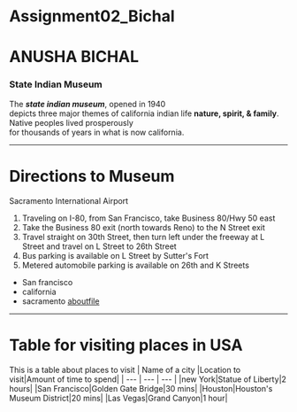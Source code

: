 # Assignment02_Bichal
# ANUSHA BICHAL
### State Indian Museum
The ***state indian museum***, opened in 1940 <br>depicts three major themes  of california indian life **nature, spirit, & family**. Native peoples lived prosperously <br>for thousands of years in what is now california.
_ _ _
# Directions to Museum
Sacramento International Airport
1. Traveling on I-80, from San Francisco, take Business 80/Hwy 50 east
2. Take the Business 80 exit (north towards Reno) to the N Street exit
3. Travel straight on 30th Street, then turn left under the freeway at L Street and travel on L Street to 26th Street
4. Bus parking is available on L Street by Sutter's Fort
5. Metered automobile parking is available on 26th and K Streets
- San francisco
- california
- sacramento
[aboutfile](AboutMe.md)
_ _ _
# Table for visiting places in USA 
This is a table about places to visit
| Name of a city |Location to visit|Amount of time to spend|
| --- | --- | --- |
|new York|Statue of Liberty|2 hours|
|San Francisco|Golden Gate Bridge|30 mins|
|Houston|Houston's Museum District|20 mins|
|Las Vegas|Grand Canyon|1 hour|
